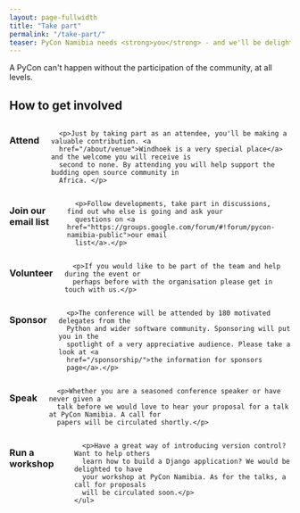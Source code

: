 ```yaml
---
layout: page-fullwidth
title: "Take part"
permalink: "/take-part/"
teaser: PyCon Namibia needs <strong>you</strong> - and we'll be delighted to have your involvement.
---
```

A PyCon can't happen without the participation of the community, at all levels.

## How to get involved

<div class="row">
  <div class="large-6 columns">
      <h3>Attend</h3>

      <p>Just by taking part as an attendee, you'll be making a valuable contribution. <a
      href="/about/venue">Windhoek is a very special place</a> and the welcome you will receive is
      second to none. By attending you will help support the budding open source community in
      Africa. </p>

  </div>
  <div class="large-6 columns">
      <h3>Join our email list</h3>

      <p>Follow developments, take part in discussions, find out who else is going and ask your
      questions on <a href="https://groups.google.com/forum/#!forum/pycon-namibia-public">our email
      list</a>.</p>

  </div>
</div>


<div class="row">
  <div class="large-6 columns">
      <h3>Volunteer</h3>

      <p>If you would like to be part of the team and help during the event or
      perhaps before with the organisation please get in touch with us.</p>

  </div>
  <div class="large-6 columns">
      <h3>Sponsor</h3>

      <p>The conference will be attended by 180 motivated delegates from the
      Python and wider software community. Sponsoring will put you in the
      spotlight of a very appreciative audience. Please take a look at <a
      href="/sponsorship/">the information for sponsors
      page</a>.</p>

  </div>
</div>

<div class="row">
  <div class="large-6 columns">
      <h3>Speak</h3>

      <p>Whether you are a seasoned conference speaker or have never given a
      talk before we would love to hear your proposal for a talk at PyCon Namibia. A call for
      papers will be circulated shortly.</p>

  </div>
  <div class="large-6 columns">
      <h3>Run a workshop</h3>

      <p>Have a great way of introducing version control? Want to help others
      learn how to build a Django application? We would be delighted to have
      your workshop at PyCon Namibia. As for the talks, a call for proposals
      will be circulated soon.</p>
    </ul>
  </div>
</div>
